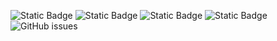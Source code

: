 ![Static Badge](https://img.shields.io/badge/blacklists-61-000000) ![Static Badge](https://img.shields.io/badge/blacklisted-2955614-cc0000) ![Static Badge](https://img.shields.io/badge/whitelisted-2254-00CC00) ![Static Badge](https://img.shields.io/badge/streaming_blacklist-28107-000000) ![GitHub issues](https://img.shields.io/github/issues/fabriziosalmi/blacklists)
